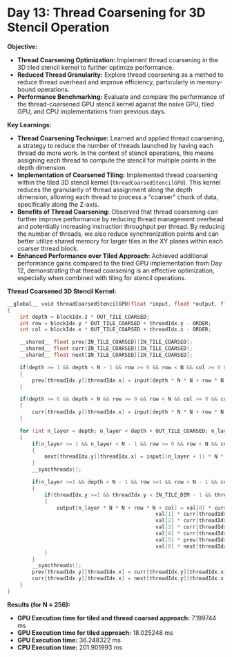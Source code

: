 # Day 13: Thread Coarsening for 3D Stencil Operation

**Objective:**
- **Thread Coarsening Optimization:** Implement thread coarsening in the 3D tiled stencil kernel to further optimize performance.
- **Reduced Thread Granularity:** Explore thread coarsening as a method to reduce thread overhead and improve efficiency, particularly in memory-bound operations.
- **Performance Benchmarking:** Evaluate and compare the performance of the thread-coarsened GPU stencil kernel against the naive GPU, tiled GPU, and CPU implementations from previous days.

**Key Learnings:**
- **Thread Coarsening Technique:** Learned and applied thread coarsening, a strategy to reduce the number of threads launched by having each thread do more work. In the context of stencil operations, this means assigning each thread to compute the stencil for multiple points in the depth dimension.
- **Implementation of Coarsened Tiling:**  Implemented thread coarsening within the tiled 3D stencil kernel (`threadCoarsedStencilGPU`). This kernel reduces the granularity of thread assignment along the depth dimension, allowing each thread to process a "coarser" chunk of data, specifically along the Z-axis.
- **Benefits of Thread Coarsening:** Observed that thread coarsening can further improve performance by reducing thread management overhead and potentially increasing instruction throughput per thread. By reducing the number of threads, we also reduce synchronization points and can better utilize shared memory for larger tiles in the XY planes within each coarser thread block.
- **Enhanced Performance over Tiled Approach:** Achieved additional performance gains compared to the tiled GPU implementation from Day 12, demonstrating that thread coarsening is an effective optimization, especially when combined with tiling for stencil operations.

**Thread Coarsened 3D Stencil Kernel:**
```c
__global__ void threadCoarsedStencilGPU(float *input, float *output, float *val, int N)
{
    int depth = blockIdx.z * OUT_TILE_COARSED;
    int row = blockIdx.y * OUT_TILE_COARSED + threadIdx.y - ORDER;
    int col = blockIdx.x * OUT_TILE_COARSED + threadIdx.x - ORDER;

    __shared__ float prev[IN_TILE_COARSED][IN_TILE_COARSED];
    __shared__ float curr[IN_TILE_COARSED][IN_TILE_COARSED];
    __shared__ float next[IN_TILE_COARSED][IN_TILE_COARSED];

    if(depth >= 1 && depth < N - 1 && row >= 0 && row < N && col >= 0 && col < N)
    {
        prev[threadIdx.y][threadIdx.x] = input[depth * N * N + row * N + col];
    }

    if(depth >= 0 && depth < N && row >= 0 && row < N && col >= 0 && col < N)
    {
        curr[threadIdx.y][threadIdx.x] = input[depth * N * N + row * N + col];
    }

    for (int n_layer = depth; n_layer < depth + OUT_TILE_COARSED; n_layer++)
    {
        if(n_layer >= 1 && n_layer < N - 1 && row >= 0 && row < N && col >= 0 && col < N)
        {
            next[threadIdx.y][threadIdx.x] = input[(n_layer + 1) * N * N + row * N + col];
        }
        __syncthreads();

        if(n_layer >=1 && depth < N - 1 && row >=1 && row < N - 1 && col >=1 && col < N - 1)
        {
            if(threadIdx.y >=1 && threadIdx.y < IN_TILE_DIM - 1 && threadIdx.x >=1 && threadIdx.x < IN_TILE_DIM - 1)
            {
                output[n_layer * N * N + row * N + col] = val[0] * curr[threadIdx.y][threadIdx.x] +
                                                val[1] * curr[threadIdx.y][threadIdx.x - 1] +
                                                val[2] * curr[threadIdx.y][threadIdx.x + 1] +
                                                val[3] * curr[threadIdx.y - 1][threadIdx.x] +
                                                val[4] * curr[threadIdx.y + 1][threadIdx.x] +
                                                val[5] * prev[threadIdx.y][threadIdx.x] +
                                                val[6] * next[threadIdx.y][threadIdx.x];
            }
        }
        __syncthreads();
        prev[threadIdx.y][threadIdx.x] = curr[threadIdx.y][threadIdx.x];
        curr[threadIdx.y][threadIdx.x] = next[threadIdx.y][threadIdx.x];
    }
}
```

**Results (for N = 256):**
   - **GPU Execution time for tiled and thread coarsed approach:** 7.199744 ms
   - **GPU Execution time for tiled approach:** 18.025248 ms
   - **GPU Execution time:** 36.248322 ms
   - **CPU Execution time:** 201.901993 ms
